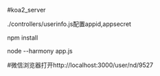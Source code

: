 #koa2_server

./controllers/userinfo.js配置appid,appsecret

npm install

node --harmony app.js

#微信浏览器打开http://localhost:3000/user/nd/9527
